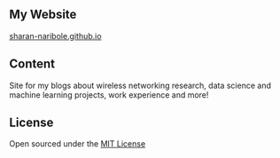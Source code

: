 ## My Website 

[sharan-naribole.github.io](https://sharan-naribole.github.io)

## Content

Site for my blogs about wireless networking research, data science and machine learning projects, work experience and more!

## License

Open sourced under the [MIT License](LICENSE.md)
